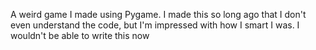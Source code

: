 A weird game I made using Pygame. I made this so long ago that I don't even understand the code, but I'm impressed with how I smart I was. I wouldn't be able to write this now
